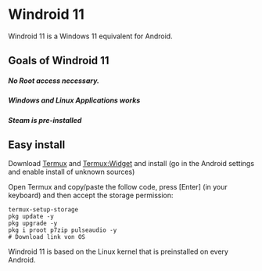 # Windroid 11

Windroid 11 is a Windows 11 equivalent for Android.


## Goals of Windroid 11

##### No Root access necessary.
##### Windows and Linux Applications works
##### Steam is pre-installed


## Easy install

Download [Termux](https://github.com/termux/termux-app/releases/download/v0.118.0/termux-app_v0.118.0%2Bgithub-debug_arm64-v8a.apk) and [Termux:Widget](https://github.com/termux/termux-widget/releases/download/v0.13.0/termux-widget_v0.13.0%2Bgithub-debug.apk) and install (go in the Android settings and enable install of unknown sources)

Open Termux and copy/paste the follow code, press [Enter] (in your keyboard) and then accept the storage permission:
```
termux-setup-storage
pkg update -y
pkg upgrade -y
pkg i proot p7zip pulseaudio -y
# Download link von OS

```



Windroid 11 is based on the Linux kernel that is preinstalled on every Android.
